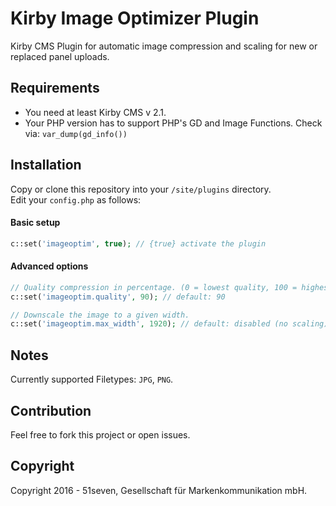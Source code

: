 # Kirby Image Optimizer Plugin
Kirby CMS Plugin for automatic image compression and scaling for new or replaced panel uploads.

## Requirements
- You need at least Kirby CMS v 2.1.
- Your PHP version has to support PHP's GD and Image Functions. Check via: `var_dump(gd_info())`

## Installation

Copy or clone this repository into your `/site/plugins` directory.<br>
Edit your `config.php` as follows:

#### Basic setup
```php
c::set('imageoptim', true); // {true} activate the plugin
```
#### Advanced options
```php
// Quality compression in percentage. (0 = lowest quality, 100 = highest quality)
c::set('imageoptim.quality', 90); // default: 90

// Downscale the image to a given width.
c::set('imageoptim.max_width', 1920); // default: disabled (no scaling)
```
## Notes
Currently supported Filetypes: `JPG`, `PNG`.

## Contribution
Feel free to fork this project or open issues.

## Copyright
Copyright 2016 - 51seven, Gesellschaft für Markenkommunikation mbH.
